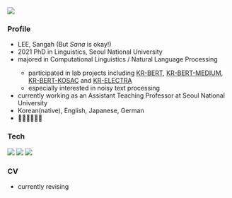 <!-- ### Hi there 👋 -->

<!--
**sanaspberry/sanaspberry** is a ✨ _special_ ✨ repository because its `README.md` (this file) appears on your GitHub profile.

Here are some ideas to get you started:

- 🔭 I’m currently working on ...
- 🌱 I’m currently learning ...
- 👯 I’m looking to collaborate on ...
- 🤔 I’m looking for help with ...
- 💬 Ask me about ...
- 📫 How to reach me: ...
- 😄 Pronouns: ...
- ⚡ Fun fact: ...
-->

<img src="https://capsule-render.vercel.app/api?type=waving&color=0:F3FF00,100:00F0FF&height=200&section=header&text=sanascode&fontSize=50&fontColor=FFFFFF&fontAlignY=40" />

<h3>Profile</h3>
<ul>
  <li> LEE, Sangah (But <i>Sana</i> is okay!) </li>
  <li> 2021 PhD in Linguistics, Seoul National University </li>
  <li> majored in Computational Linguistics / Natural Language Processing </li>
  <ul>
    <li> participated in lab projects including <a href="https://github.com/snunlp/KR-BERT">KR-BERT</a>, <a href="https://github.com/snunlp/KR-BERT-MEDIUM">KR-BERT-MEDIUM</a>, <a href="https://github.com/snunlp/KR-BERT-KOSAC">KR-BERT-KOSAC</a> and <a href="https://github.com/snunlp/KR-ELECTRA">KR-ELECTRA</a> </li>
    <li> especially interested in noisy text processing </li>
  </ul>
  <li> currently working as an Assistant Teaching Professor at Seoul National University </li>
  <li> Korean(native), English, Japanese, German </li>
  <li> 🏊🏻‍♀️🏃🏻🥊 </li>
  
</ul>

<h3 >Tech</h3>
<p>
  <img src="https://img.shields.io/badge/Python-3776AB?style=flat-square&logo=Python&logoColor=white" />
  <img src="https://img.shields.io/badge/PyTorch-EE4C2C?style=flat-square&logo=PyTorch&logoColor=white" />
  <img src="https://img.shields.io/badge/TensorFlow-FF6F00?style=flat-square&logo=TensorFlow&logoColor=white" />
</p>

<h3>CV</h3>
<ul>
  <li> currently revising </li>
</ul>

